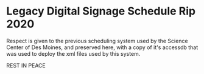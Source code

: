 # Legacy Digital Signage Schedule Rip 2020
  Respect is given to the previous scheduling system used by the Science Center
  of Des Moines, and preserved here, with a copy of it's accessdb that was used to
  deploy the xml files used by this system.
  
  REST IN PEACE
